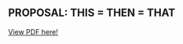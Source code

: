 ## PROPOSAL: THIS = THEN = THAT

[View PDF here!](https://marafrass.github.io/cart360/MartinH%20THIS-THEN-THAT.pdf)
